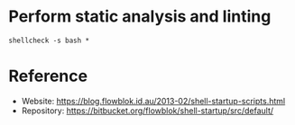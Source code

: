 # Perform static analysis and linting
`shellcheck -s bash *`

# Reference
- Website: https://blog.flowblok.id.au/2013-02/shell-startup-scripts.html
- Repository: https://bitbucket.org/flowblok/shell-startup/src/default/
